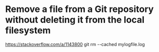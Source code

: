 Remove a file from a Git repository without deleting it from the local filesystem
=================================================================================

https://stackoverflow.com/a/1143800
git rm --cached mylogfile.log